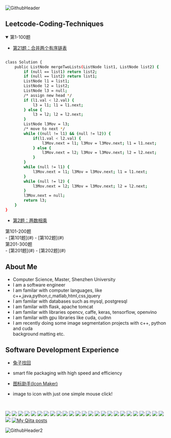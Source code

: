 ![GithubHeader](https://user-images.githubusercontent.com/37477845/92315782-e1255d80-f025-11ea-80e0-e62fc08c7a1e.gif)


## Leetcode-Coding-Techniques


<details open> 
<summary>第1-100题</summary>

- [第21题：合并两个有序链表](https://github.com/Think-Big-Do-Small/Leetcode-Coding-Techniques/tree/main/0021.%20%E5%90%88%E5%B9%B6%E4%B8%A4%E4%B8%AA%E6%9C%89%E5%BA%8F%E9%93%BE%E8%A1%A8)
```bash

class Solution {
    public ListNode mergeTwoLists(ListNode list1, ListNode list2) {
        if (null == list1) return list2; 
        if (null == list2) return list1; 
        ListNode l1 = list1;
        ListNode l2 = list2; 
        ListNode l3 = null; 
        /* assign new head */
        if (l1.val < l2.val) {
            l3 = l1; l1 = l1.next; 
        } else {
            l3 = l2; l2 = l2.next; 
        }
        ListNode l3Mov = l3; 
        /* move to next */
        while ((null != l1) && (null != l2)) {
            if(l1.val < l2.val) {
                l3Mov.next = l1; l3Mov = l3Mov.next; l1 = l1.next;
            } else {
                l3Mov.next = l2; l3Mov = l3Mov.next; l2 = l2.next; 
            }
        }
        while (null != l1) {
            l3Mov.next = l1; l3Mov = l3Mov.next; l1 = l1.next;
        }
        while (null != l2) {
            l3Mov.next = l2; l3Mov = l3Mov.next; l2 = l2.next; 
        }
        l3Mov.next = null; 
        return l3; 
    }
}

```
- [第2题：两数相乘]()


<summary>第101-200题</summary>
- [第101题](#) 
- [第102题](#) 

<summary>第201-300题</summary>
- [第201题](#) 
- [第202题](#) 


</details>


## About Me 
- Computer Science, Master, Shenzhen University
- I am a software engineer 
- I am familar with computer languages, like c++,java,python,c,matlab,html,css,jquery
- I am familar with databases such as mysql, postgresql
- I am familar with flask, apache tomcat
- I am familar with libraries opencv, caffe, keras, tensorflow, openvino
- I am familar with gpu libraries like cuda, cudnn
- I am recently doing some image segmentation projects with c++, python and cuda <br> background matting etc. <br> 

## Software Development Experience

- [兔子找回](www.aizaozhidao.vip/tuzizhaohui) <br>
- smart file packaging with high speed and efficiency

- [图标助手(Icon Maker)](www.aizaozhidao.vip/icon-maker) <br>
- image to icon with just one simple mouse click!


<br>

<img src="https://img.shields.io/badge/C Lang-222222.svg?logo=c&style=flat"> <img src="https://img.shields.io/badge/C++-00599C.svg?logo=c%2B%2B&style=flat"> <img src="https://img.shields.io/badge/C%23-239120.svg?logo=C%20Sharp&style=flat"> <img src="https://img.shields.io/badge/Python-f9d64e.svg?logo=python&style=flat"> <img src="https://img.shields.io/badge/Julia-a577bd.svg?logo=julia&style=flat"> <img src="https://img.shields.io/badge/MATLAB-0076A8.svg?logo=mathworks&style=flat"> <img src="https://img.shields.io/badge/HTML5-222222.svg?logo=html5&style=flat">
 <img src="https://img.shields.io/badge/CSS3-1572B6.svg?logo=css3&style=flat"> <img src="https://img.shields.io/badge/javascript-3577c4.svg?logo=javascript&style=flat"> <img src="https://img.shields.io/badge/TesorFlow-aa4c00.svg?logo=tensorflow&style=flat"> <img src="https://img.shields.io/badge/PyTorch-aa381e.svg?logo=pytorch&style=flat"> <img src="https://img.shields.io/badge/OpenCV-FF0000.svg?logo=opencv&style=flat"> <img src="https://img.shields.io/badge/Qt-AAAAAA.svg?logo=qt&style=flat"> <img src="https://img.shields.io/badge/Raspberry%20Pi-C51A4A.svg?logo=Raspberry%20Pi&style=flat"> <img src="https://img.shields.io/badge/Arduino-AAAAAA.svg?logo=Arduino&style=flat"> <img src="https://img.shields.io/badge/PowerPoint-B7472A.svg?logo=Microsoft%20PowerPoint&style=flat"> <img src="https://img.shields.io/badge/Prezi-AAAAAA.svg?logo=prezi&style=flat"> <img src="https://img.shields.io/badge/Unity-000000.svg?logo=unity&style=flat"> <img src="https://img.shields.io/badge/Android-AAAAAA.svg?logo=android&style=flat"> <img src="https://img.shields.io/badge/Amazon%20AWS-232F3E.svg?logo=Amazon%20AWS&style=flat"> <img src="https://img.shields.io/badge/Microsoft%20Azure-00a5ff.svg?logo=Microsoft%20Azure&style=flat"> <img src="https://img.shields.io/badge/-Google%20Cloud-AAAAAA.svg?logo=google-cloud&style=flat"> <img src="https://img.shields.io/badge/IBM%20Cloud-000000.svg?logo=IBM%20Cloud&style=flat"> <img src="https://img.shields.io/badge/Salesforce-00bafc.svg?logo=Salesforce&style=flat"> <img src="https://img.shields.io/badge/Kaggle-21eaff.svg?logo=kaggle&style=flat"> <img src="https://img.shields.io/badge/-Docker-AAAAAA.svg?logo=docker&style=flat"> [![My Qiita posts](https://qiita-badge.apiapi.app/s/Kazuhito/posts.svg)](http://qiita.com/Kazuhito)


![GithubHeader2](https://user-images.githubusercontent.com/37477845/92398696-07e9ae00-f164-11ea-9f4f-42df807a6218.gif)
